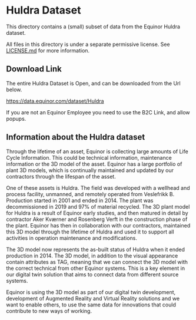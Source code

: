 # Huldra Dataset

This directory contains a (small) subset of data from the Equinor Huldra dataset.

All files in this directory is under a separate permissive license. See [LICENSE.md](./LICENSE.md) for more information.

## Download Link

The entire Huldra Dataset is Open, and can be downloaded from the Url below.

<https://data.equinor.com/dataset/Huldra>

If you are not an Equinor Employee you need to use the B2C Link, and allow popups.

## Information about the Huldra dataset

Through the lifetime of an asset, Equinor is collecting large amounts of Life Cycle Information. This could be technical information, maintenance information or the 3D model of the asset. Equinor has a large portfolio of plant 3D models, which is continually maintained and updated by our contractors through the lifespan of the asset.

One of these assets is Huldra. The field was developed with a wellhead and process facility, unmanned, and remotely operated from Veslefrikk B. Production started in 2001 and ended in 2014. The plant was decommissioned in 2019 and 97% of material recycled. The 3D plant model for Huldra is a result of Equinor early studies, and then matured in detail by contractor Aker Kværner and Rosenberg Verft in the construction phase of the plant. Equinor has then in collaboration with our contractors, maintained this 3D model through the lifetime of Huldra and used it to support all activities in operation maintenance and modifications.

The 3D model now represents the as-built status of Huldra when it ended production in 2014. The 3D model, in addition to the visual appearance contain attributes as TAG, meaning that we can connect the 3D model with the correct technical from other Equinor systems. This is a key element in our digital twin solution that aims to connect data from different source systems.

Equinor is using the 3D model as part of our digital twin development, development of Augmented Reality and Virtual Reality solutions and we want to enable others, to use the same data for innovations that could contribute to new ways of working.
